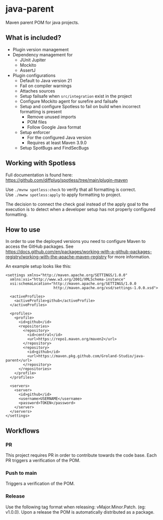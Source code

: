 # java-parent
Maven parent POM for java projects.

## What is included?
- Plugin version management
- Dependency management for
    - JUnit Jupiter
    - Mockito
    - AssertJ
- Plugin configurations
    - Default to Java version 21
    - Fail on compiler warnings
    - Attaches sources
    - Setup failsafe when `src/integration` exist in the project
    - Configure Mockito agent for surefire and failsafe
    - Setup and configure Spotless to fail on build when incorrect formatting is present
      - Remove unused imports
      - POM files
      - Follow Google Java format
    - Setup enforcer
      - For the configured Java version
      - Requires at least Maven 3.9.0
    - Setup SpotBugs and FindSecBugs

## Working with Spotless
Full documentation is found here: https://github.com/diffplug/spotless/tree/main/plugin-maven

Use `./mvnw spotless:check` to verify that all formatting is correct.  
Use `./mwnw spotless:apply` to apply formatting to project.

The decision to connect the check goal instead of the apply goal to the execution is to detect when a developer setup has not properly configured formatting.

## How to use
In order to use the deployed versions you need to configure Maven to access the GitHub packages.
See https://docs.github.com/en/packages/working-with-a-github-packages-registry/working-with-the-apache-maven-registry for more information.

An example setup looks like this:
```
<settings xmlns="http://maven.apache.org/SETTINGS/1.0.0"
  xmlns:xsi="http://www.w3.org/2001/XMLSchema-instance"
  xsi:schemaLocation="http://maven.apache.org/SETTINGS/1.0.0
                      http://maven.apache.org/xsd/settings-1.0.0.xsd">

  <activeProfiles>
    <activeProfile>github</activeProfile>
  </activeProfiles>

  <profiles>
    <profile>
      <id>github</id>
      <repositories>
        <repository>
          <id>central</id>
          <url>https://repo1.maven.org/maven2</url>
        </repository>
        <repository>
          <id>github</id>
          <url>https://maven.pkg.github.com/Groland-Studio/java-parent</url>
        </repository>
      </repositories>
    </profile>
  </profiles>

  <servers>
    <server>
      <id>github</id>
      <username>USERNAME</username>
      <password>TOKEN</password>
    </server>
  </servers>
</settings>
```

## Workflows
### PR
This project requires PR in order to contribute towards the code base. Each PR triggers a verification of the POM.

### Push to main
Triggers a verification of the POM.

### Release
Use the following tag format when releasing: vMajor.Minor.Patch. (eg: v1.0.0).
Upon a release the POM is automatically distributed as a package.
